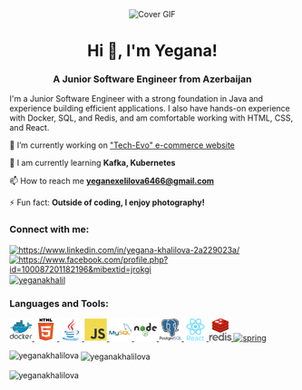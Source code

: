 <div align="center">
<img src="https://i.giphy.com/media/v1.Y2lkPTc5MGI3NjExa3JlY2dvcnE1MGNmbmp1NTJzampzNm05bGQ4amc0ZWU0ZjFrZm43NCZlcD12MV9pbnRlcm5hbF9naWZfYnlfaWQmY3Q9Zw/9PhdJO4CMfyfXDCnko/giphy.gif" alt="Cover GIF" width="500"/>
</div>
<h1 align="center">Hi 👋, I'm Yegana!</h1>
<h3 align="center">A Junior Software Engineer from Azerbaijan</h3>
 <p align="left">I'm a Junior Software Engineer with a strong foundation in Java and experience building efficient applications. I also have hands-on experience with Docker, SQL, and Redis, and am comfortable working with HTML, CSS, and React.</p>

 🔭 I’m currently working on ["Tech-Evo" e-commerce website](https://github.com/TechEvo-Web/TechEvoBackend)

 🌱 I am currently learning **Kafka, Kubernetes**

 📫 How to reach me **yeganexelilova6466@gmail.com**

 ⚡ Fun fact: **Outside of coding, I enjoy photography!**

<h3 align="left">Connect with me:</h3>
<p align="left">
<a href="https://linkedin.com/in/https://www.linkedin.com/in/yegana-khalilova-2a229023a/" target="blank"><img align="center" src="https://raw.githubusercontent.com/rahuldkjain/github-profile-readme-generator/master/src/images/icons/Social/linked-in-alt.svg" alt="https://www.linkedin.com/in/yegana-khalilova-2a229023a/" height="30" width="40" /></a>
<a href="https://fb.com/https://www.facebook.com/profile.php?id=100087201182196&mibextid=jrokgi" target="blank"><img align="center" src="https://raw.githubusercontent.com/rahuldkjain/github-profile-readme-generator/master/src/images/icons/Social/facebook.svg" alt="https://www.facebook.com/profile.php?id=100087201182196&mibextid=jrokgi" height="30" width="40" /></a>
<a href="https://instagram.com/yeganakhalil" target="blank"><img align="center" src="https://raw.githubusercontent.com/rahuldkjain/github-profile-readme-generator/master/src/images/icons/Social/instagram.svg" alt="yeganakhalil" height="30" width="40" /></a>
</p>

<h3 align="left">Languages and Tools:</h3>
<p align="left"> <a href="https://www.docker.com/" target="_blank" rel="noreferrer"> <img src="https://raw.githubusercontent.com/devicons/devicon/master/icons/docker/docker-original-wordmark.svg" alt="docker" width="40" height="40"/> </a> <a href="https://www.w3.org/html/" target="_blank" rel="noreferrer"> <img src="https://raw.githubusercontent.com/devicons/devicon/master/icons/html5/html5-original-wordmark.svg" alt="html5" width="40" height="40"/> </a> <a href="https://www.java.com" target="_blank" rel="noreferrer"> <img src="https://raw.githubusercontent.com/devicons/devicon/master/icons/java/java-original.svg" alt="java" width="40" height="40"/> </a> <a href="https://developer.mozilla.org/en-US/docs/Web/JavaScript" target="_blank" rel="noreferrer"> <img src="https://raw.githubusercontent.com/devicons/devicon/master/icons/javascript/javascript-original.svg" alt="javascript" width="40" height="40"/> </a> <a href="https://www.mysql.com/" target="_blank" rel="noreferrer"> <img src="https://raw.githubusercontent.com/devicons/devicon/master/icons/mysql/mysql-original-wordmark.svg" alt="mysql" width="40" height="40"/> </a> <a href="https://nodejs.org" target="_blank" rel="noreferrer"> <img src="https://raw.githubusercontent.com/devicons/devicon/master/icons/nodejs/nodejs-original-wordmark.svg" alt="nodejs" width="40" height="40"/> </a> <a href="https://www.postgresql.org" target="_blank" rel="noreferrer"> <img src="https://raw.githubusercontent.com/devicons/devicon/master/icons/postgresql/postgresql-original-wordmark.svg" alt="postgresql" width="40" height="40"/> </a> <a href="https://reactjs.org/" target="_blank" rel="noreferrer"> <img src="https://raw.githubusercontent.com/devicons/devicon/master/icons/react/react-original-wordmark.svg" alt="react" width="40" height="40"/> </a> <a href="https://redis.io" target="_blank" rel="noreferrer"> <img src="https://raw.githubusercontent.com/devicons/devicon/master/icons/redis/redis-original-wordmark.svg" alt="redis" width="40" height="40"/> </a> <a href="https://spring.io/" target="_blank" rel="noreferrer"> <img src="https://www.vectorlogo.zone/logos/springio/springio-icon.svg" alt="spring" width="40" height="40"/> </a> </p>

<p><img align="left" src="https://github-readme-stats.vercel.app/api/top-langs?username=yeganakhalilova&show_icons=true&locale=en&layout=compact" alt="yeganakhalilova" /></p>

<p>&nbsp;<img align="center" src="https://github-readme-stats.vercel.app/api?username=yeganakhalilova&show_icons=true&locale=en" alt="yeganakhalilova" /></p>

<p><img align="center" src="https://github-readme-streak-stats.herokuapp.com/?user=yeganakhalilova&" alt="yeganakhalilova" /></p>

